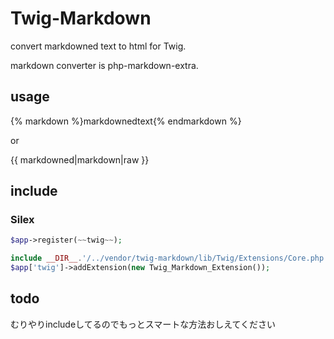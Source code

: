 # Twig-Markdown

convert markdowned text to html for Twig.

markdown converter is php-markdown-extra.

## usage

{% markdown %}markdownedtext{% endmarkdown %}

or

{{ markdowned|markdown|raw }}

## include

### Silex

```php
$app->register(~~twig~~);

include __DIR__.'/../vendor/twig-markdown/lib/Twig/Extensions/Core.php';
$app['twig']->addExtension(new Twig_Markdown_Extension());
```

## todo

むりやりincludeしてるのでもっとスマートな方法おしえてください
